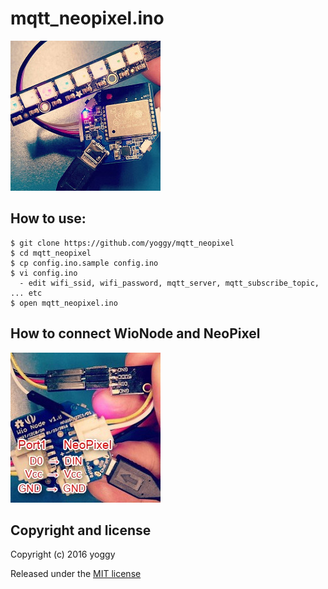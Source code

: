 mqtt_neopixel.ino
====

![img01.jpg](img01.jpg)

How to use:
----

    $ git clone https://github.com/yoggy/mqtt_neopixel
    $ cd mqtt_neopixel
    $ cp config.ino.sample config.ino
    $ vi config.ino
      - edit wifi_ssid, wifi_password, mqtt_server, mqtt_subscribe_topic, ... etc
    $ open mqtt_neopixel.ino

How to connect WioNode and NeoPixel
----

![img02.jpg](img02.jpg)

Copyright and license
----

Copyright (c) 2016 yoggy

Released under the [MIT license](LICENSE.txt)